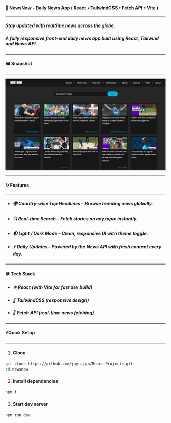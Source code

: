 #### 📰 **NewsNow - Daily News App** ( React • TailwindCSS • Fetch API • Vite )

---

##### Stay updated with realtime news across the globe.

##### A fully responsive front-end daily news app built using **React, Tailwind and News API**.

---

#### 🖼️ **Snapshot**

---

![Snapshot](/NewsNow/public/project9.png)

---

#### ✨ **Features**

---

- ##### 🌍 **Country-wise Top Headlines** – Browse trending news globally.
- ##### 🔍 **Real-time Search** – Fetch stories on any topic instantly.
- ##### 🌓 **Light / Dark Mode** – Clean, responsive UI with theme toggle.
- ##### ⚡ **Daily Updates** – Powered by the News API with fresh content every day.

---

#### 🛠️ **Tech Stack**

- ##### ⚛️ **React (with Vite for fast dev build)**
- ##### 🎨 **TailwindCSS (responsive design)**
- ##### 🔗 **Fetch API (real-time news fetching)**

---

#### ⚡**Quick Setup**

---

1. #### **Clone**

```bash
git clone https://github.com/jayrajgb/React-Projects.git
cd newsnow
```

2. #### **Install dependencies**

```bash
npm i
```

3. #### **Start dev server**

```bash
npm run dev
```

